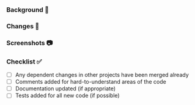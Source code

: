 [//]: # 'Please update your PR to have a descriptive title rather than an auto-generated one, this makes it easier to read in git history and when linked to on other platforms.'

### Background :scroll:

[//]: # "A short explanation of how these changes relate to the linked story and/or any other reasons for opening this PR. Please assume that readers don't have any background knowledge relating to your changes."

### Changes :memo:

[//]: # "Bullet points summarising what you've changed."

### Screenshots :camera:

[//]: # "(Optional) If you've changed the design of a page/component, include screenshots so other developers have something to reference when looking at the code."

### Checklist :white_check_mark:

[//]: # 'These are just things that are easy to forget, not hoops to jump through. Not all of these will be applicable for every PR.'

- [ ] Any dependent changes in other projects have been merged already
- [ ] Comments added for hard-to-understand areas of the code
- [ ] Documentation updated (if appropriate)
- [ ] Tests added for all new code (if possible)
